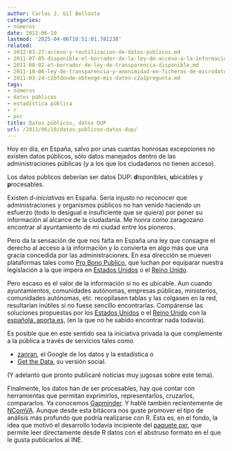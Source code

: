 ```yaml
---
author: Carlos J. Gil Bellosta
categories:
- números
date: 2011-06-10
lastmod: '2025-04-06T18:51:01.781238'
related:
- 2012-03-27-acceso-y-reutilizacion-de-datos-publicos.md
- 2011-07-05-disponible-el-borrador-de-la-ley-de-acceso-a-la-informacion.md
- 2011-08-02-el-borrador-de-ley-de-transparencia-disponible.md
- 2011-10-06-ley-de-transparencia-y-anonimidad-en-ficheros-de-microdatos.md
- 2011-03-24-c2bfdonde-obtengo-mis-datos-c2a1pregunta.md
tags:
- números
- datos públicos
- estadística pública
- r
- pxr
title: Datos públicos, datos DUP
url: /2011/06/10/datos-publicos-datos-dup/
---
```


Hoy en día, en España, salvo por unas cuantas honrosas excepciones no existen datos públicos, sólo datos manejados dentro de las administraciones públicas (y a los que los ciudadanos no tienen acceso).

Los datos públicos deberían ser datos DUP: **d**isponibles, **u**bicables y **p**rocesables.

Existen _d-iniciativas_ en España. Sería injusto no reconocer que administraciones y organismos públicos no han venido haciendo un esfuerzo (todo lo desigual e insuficiente que se quiera) por poner su información al alcance de la ciudadanía. Me honra como zaragozano encontrar al ayuntamiento de mi ciudad entre los pioneros.

Pero da la sensación de que nos falta en España una ley que consagre el derecho al acceso a la información y lo convierta en algo más que una gracia concedida por las administraciones. En esa dirección se mueven plataformas tales como [Pro Bono Publico](http://blog.probp.org/), que luchan por equiparar nuestra legislación a la que impera en [Estados Unidos](http://en.wikipedia.org/wiki/Freedom_of_Information_Act_%28United_States%29) o el [Reino Unido](http://en.wikipedia.org/wiki/Freedom_of_Information_Act_2000).

Pero escaso es el valor de la información si no es ubicable. Aun cuando ayuntamientos, comunidades autónomas, empresas públicas, ministerios, comunidades autónomas, etc. recopilasen tablas y las colgasen en la red, resultarían inútiles si no fuese sencillo encontrarlas. Compárense las soluciones propuestas por los [Estados Unidos](http://www.data.gov/) o el [Reino Unido](http://data.gov.uk/) con la [española, aporta.es,](http://www.aporta.es) (en la que no he sabido encontrar nada todavía).

Es posible que en este sentido sea la iniciativa privada la que complemente a la pública a través de servicios tales como


* [zanran](http://www.zanran.com), el Google de los datos y la estadística o
* [Get the Data](http://getthedata.org/), su versión social.

(Y adelanto que pronto publicaré noticias muy jugosas sobre este tema).

Finalmente, los datos han de ser procesables, hay que contar con herramientas que permitan exprimirlos, representarlos, cruzarlos, compararlos. Ya conocemos [Gapminder](http://www.gapminder.org/). Y hablé también recientemente de [NComVA](https://datanalytics.com/2011/06/07/ncomva-y-visua…datos-publicos/). Aunque desde esta bitácora nos guste promover el tipo de análisis más profundo que podría realizarse con R. Esta es, en el fondo, la idea que motivó el desarrollo todavía incipiente del [paquete pxr](https://r-forge.r-project.org/projects/pxr/), que permite leer directamente desde R datos con el abstruso formato en el que le gusta publicarlos al INE.
